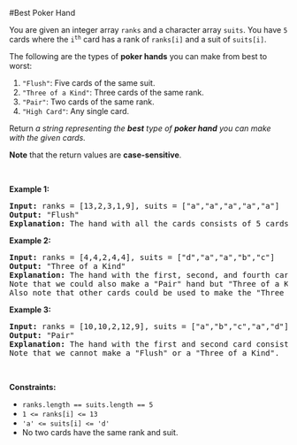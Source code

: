 #Best Poker Hand
<p>You are given an integer array <code>ranks</code> and a character array <code>suits</code>. You have <code>5</code> cards where the <code>i<sup>th</sup></code> card has a rank of <code>ranks[i]</code> and a suit of <code>suits[i]</code>.</p>
<p>The following are the types of <strong>poker hands</strong> you can make from best to worst:</p>
<ol>
<li><code>"Flush"</code>: Five cards of the same suit.</li>
<li><code>"Three of a Kind"</code>: Three cards of the same rank.</li>
<li><code>"Pair"</code>: Two cards of the same rank.</li>
<li><code>"High Card"</code>: Any single card.</li>
</ol>
<p>Return <em>a string representing the <strong>best</strong> type of <strong>poker hand</strong> you can make with the given cards.</em></p>
<p><strong>Note</strong> that the return values are <strong>case-sensitive</strong>.</p>
<p> </p>
<p><strong class="example">Example 1:</strong></p>
<pre><strong>Input:</strong> ranks = [13,2,3,1,9], suits = ["a","a","a","a","a"]
<strong>Output:</strong> "Flush"
<strong>Explanation:</strong> The hand with all the cards consists of 5 cards with the same suit, so we have a "Flush".
</pre>
<p><strong class="example">Example 2:</strong></p>
<pre><strong>Input:</strong> ranks = [4,4,2,4,4], suits = ["d","a","a","b","c"]
<strong>Output:</strong> "Three of a Kind"
<strong>Explanation:</strong> The hand with the first, second, and fourth card consists of 3 cards with the same rank, so we have a "Three of a Kind".
Note that we could also make a "Pair" hand but "Three of a Kind" is a better hand.
Also note that other cards could be used to make the "Three of a Kind" hand.</pre>
<p><strong class="example">Example 3:</strong></p>
<pre><strong>Input:</strong> ranks = [10,10,2,12,9], suits = ["a","b","c","a","d"]
<strong>Output:</strong> "Pair"
<strong>Explanation:</strong> The hand with the first and second card consists of 2 cards with the same rank, so we have a "Pair".
Note that we cannot make a "Flush" or a "Three of a Kind".
</pre>
<p> </p>
<p><strong>Constraints:</strong></p>
<ul>
<li><code>ranks.length == suits.length == 5</code></li>
<li><code>1 &lt;= ranks[i] &lt;= 13</code></li>
<li><code>'a' &lt;= suits[i] &lt;= 'd'</code></li>
<li>No two cards have the same rank and suit.</li>
</ul>

